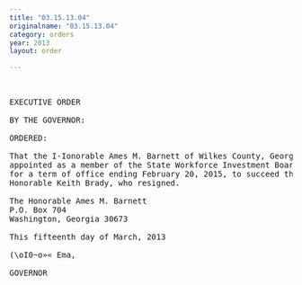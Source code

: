 ```yaml
---
title: "03.15.13.04"
originalname: "03.15.13.04"
category: orders
year: 2013
layout: order

---
```

<pre>
 

EXECUTIVE ORDER

BY THE GOVERNOR:

ORDERED:

That the I-Ionorable Ames M. Barnett of Wilkes County, Georgia, is
appointed as a member of the State Workforce Investment Board,
for a term of office ending February 20, 2015, to succeed the
Honorable Keith Brady, who resigned.

The Honorable Ames M. Barnett
P.O. Box 704
Washington, Georgia 30673

This fifteenth day of March, 2013

(\oI0~o»« Ema,

GOVERNOR

</pre>
